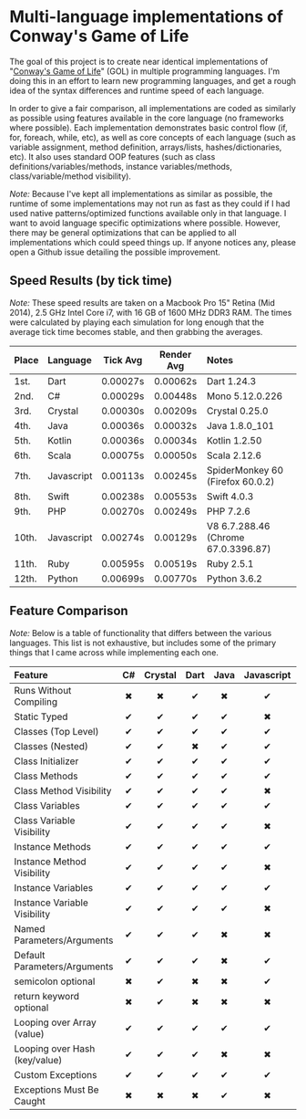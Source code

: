 # Multi-language implementations of Conway's Game of Life

The goal of this project is to create near identical implementations of "[Conway's Game of Life](http://en.wikipedia.org/wiki/Conway's_Game_of_Life)" (GOL) in multiple programming languages. I'm doing this in an effort to learn new programming languages, and get a rough idea of the syntax differences and runtime speed of each language.

In order to give a fair comparison, all implementations are coded as similarly as possible using features available in the core language (no frameworks where possible). Each implementation demonstrates basic control flow (if, for, foreach, while, etc), as well as core concepts of each language (such as variable assignment, method definition, arrays/lists, hashes/dictionaries, etc). It also uses standard OOP features (such as class definitions/variables/methods, instance variables/methods, class/variable/method visibility).

*Note:* Because I've kept all implementations as similar as possible, the runtime of some implementations may not run as fast as they could if I had used native patterns/optimized functions available only in that language. I want to avoid language specific optimizations where possible. However, there may be general optimizations that can be applied to all implementations which could speed things up. If anyone notices any, please open a Github issue detailing the possible improvement.

## Speed Results (by tick time)

*Note:* These speed results are taken on a Macbook Pro 15" Retina (Mid 2014), 2.5 GHz Intel Core i7, with 16 GB of 1600 MHz DDR3 RAM. The times were calculated by playing each simulation for long enough that the average tick time becomes stable, and then grabbing the averages.

| Place | Language   | Tick Avg | Render Avg | Notes                               |
|:------|:-----------|:--------:|:----------:|:------------------------------------|
| 1st.  | Dart       | 0.00027s |  0.00062s  | Dart 1.24.3                         |
| 2nd.  | C#         | 0.00029s |  0.00448s  | Mono 5.12.0.226                     |
| 3rd.  | Crystal    | 0.00030s |  0.00209s  | Crystal 0.25.0                      |
| 4th.  | Java       | 0.00036s |  0.00032s  | Java 1.8.0_101                      |
| 5th.  | Kotlin     | 0.00036s |  0.00034s  | Kotlin 1.2.50                       |
| 6th.  | Scala      | 0.00075s |  0.00050s  | Scala 2.12.6                        |
| 7th.  | Javascript | 0.00113s |  0.00245s  | SpiderMonkey 60 (Firefox 60.0.2)    |
| 8th.  | Swift      | 0.00238s |  0.00553s  | Swift 4.0.3                         |
| 9th.  | PHP        | 0.00270s |  0.00249s  | PHP 7.2.6                           |
| 10th. | Javascript | 0.00274s |  0.00129s  | V8 6.7.288.46 (Chrome 67.0.3396.87) |
| 11th. | Ruby       | 0.00595s |  0.00519s  | Ruby 2.5.1                          |
| 12th. | Python     | 0.00699s |  0.00770s  | Python 3.6.2                        |

## Feature Comparison

*Note:* Below is a table of functionality that differs between the various languages. This list is not exhaustive, but includes some of the primary things that I came across while implementing each one.

| Feature                       | C# | Crystal | Dart | Java | Javascript | Kotlin | PHP | Python | Ruby | Scala | Swift |
|:------------------------------|:--:|:-------:|:----:|:----:|:----------:|:------:|:---:|:------:|:----:|:-----:|:-----:|
| Runs Without Compiling        | ✖  |    ✖    |  ✔   |  ✖   |     ✔      |   ✖    |  ✔  |   ✔    |  ✔   |   ✖   |   ✖   |
| Static Typed                  | ✔  |    ✔    |  ✔   |  ✔   |     ✖      |   ✔    |  ✖  |   ✖    |  ✖   |   ✔   |   ✔   |
| Classes (Top Level)           | ✔  |    ✔    |  ✔   |  ✔   |     ✔      |   ✔    |  ✔  |   ✔    |  ✔   |   ✔   |   ✔   |
| Classes (Nested)              | ✔  |    ✔    |  ✖   |  ✔   |     ✔      |   ✔    |  ✖  |   ✔    |  ✔   |   ✔   |   ✖   |
| Class Initializer             | ✔  |    ✔    |  ✔   |  ✔   |     ✔      |   ✔    |  ✔  |   ✔    |  ✔   |   ✔   |   ✔   |
| Class Methods                 | ✔  |    ✔    |  ✔   |  ✔   |     ✔      |   ✔    |  ✔  |   ✔    |  ✔   |   ✔   |   ✔   |
| Class Method Visibility       | ✔  |    ✔    |  ✔   |  ✔   |     ✖      |   ✔    |  ✔  |   ✖    |  ✔   |   ✔   |   ✔   |
| Class Variables               | ✔  |    ✔    |  ✔   |  ✔   |     ✔      |   ✔    |  ✔  |   ✔    |  ✔   |   ✔   |   ✖   |
| Class Variable Visibility     | ✔  |    ✔    |  ✔   |  ✔   |     ✖      |   ✔    |  ✔  |   ✖    |  ✔   |   ✔   |   ✖   |
| Instance Methods              | ✔  |    ✔    |  ✔   |  ✔   |     ✔      |   ✔    |  ✔  |   ✔    |  ✔   |   ✔   |   ✔   |
| Instance Method Visibility    | ✔  |    ✔    |  ✔   |  ✔   |     ✖      |   ✔    |  ✔  |   ✖    |  ✔   |   ✔   |   ✔   |
| Instance Variables            | ✔  |    ✔    |  ✔   |  ✔   |     ✔      |   ✔    |  ✔  |   ✔    |  ✔   |   ✔   |   ✔   |
| Instance Variable Visibility  | ✔  |    ✔    |  ✔   |  ✔   |     ✖      |   ✔    |  ✔  |   ✖    |  ✔   |   ✔   |   ✔   |
| Named Parameters/Arguments    | ✔  |    ✔    |  ✔   |  ✖   |     ✖      |   ✔    |  ✖  |   ✖    |  ✔   |   ✔   |   ✔   |
| Default Parameters/Arguments  | ✔  |    ✔    |  ✔   |  ✖   |     ✔      |   ✔    |  ✔  |   ✔    |  ✔   |   ✔   |   ✔   |
| semicolon optional            | ✖  |    ✔    |  ✖   |  ✖   |     ✔      |   ✔    |  ✖  |   ✔    |  ✔   |   ✔   |   ✔   |
| return keyword optional       | ✖  |    ✔    |  ✖   |  ✖   |     ✖      |   ✖    |  ✖  |   ✖    |  ✔   |   ✔   |   ✖   |
| Looping over Array (value)    | ✔  |    ✔    |  ✔   |  ✔   |     ✔      |   ✔    |  ✔  |   ✔    |  ✔   |   ✔   |   ✔   |
| Looping over Hash (key/value) | ✔  |    ✔    |  ✔   |  ✖   |     ✖      |   ✔    |  ✔  |   ✔    |  ✔   |   ✔   |   ✔   |
| Custom Exceptions             | ✔  |    ✔    |  ✔   |  ✔   |     ✔      |   ✔    |  ✔  |   ✔    |  ✔   |   ✔   |   ✔   |
| Exceptions Must Be Caught     | ✖  |    ✖    |  ✖   |  ✔   |     ✖      |   ✖    |  ✖  |   ✖    |  ✖   |   ✖   |   ✔   |
